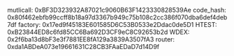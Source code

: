 mutlicall: 0xBF3D323932A87021c9060B63F1423330828539Ae
code_hash: 0x80f462ebfb99ccff8b18a97d3367b949c75b108c2cc386f070dba6def4deb7df
factory: 0x17ed9f45183E601585D6C53B0533e2Ddac0de5D1
HTEST: 0xB23844ED8c6fd85CC6Ba692D3CF9eC8C92653b2d
WDEX: 0x2f6ba13d8bF3e3f7881EE8fA129a3839A3507fA3
router: 0xda1ABDeA073e19661631C28CB3FAaEDaD7d14D9f